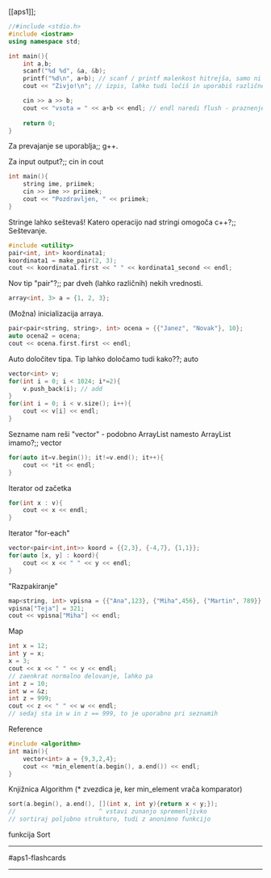 [[aps1]];


```c++
//#include <stdio.h>
#include <iostram>
using namespace std;

int main(){
	int a,b;
	scanf("%d %d", &a, &b);
	printf("%d\n", a+b); // scanf / printf malenkost hitrejša, samo ni razlike
	cout << "Zivjo!\n"; // izpis, lahko tudi ločiš in uporabiš različne tipe

	cin >> a >> b;
	cout << "vsota = " << a+b << endl; // endl naredi flush - praznenje medpomnilnika
		   
	return 0;
}
```
Za prevajanje se uporablja;; g++.
<!--SR:!2024-11-03,15,290-->
Za input output?;; cin in cout
<!--SR:!2024-11-03,15,290-->


```c++
int main(){
	string ime, priimek;
	cin >> ime >> priimek;
	cout << "Pozdravljen, " << priimek;
}

```
Stringe lahko seštevaš!
	Katero operacijo nad stringi omogoča c++?;; Seštevanje.
<!--SR:!2024-11-03,15,290-->


```c++
#include <utility>
pair<int, int> koordinata1;
koordinata1 = make_pair(2, 3);
cout << koordinata1.first << " " << kordinata1_second << endl;
```
Nov tip "pair"?;; par dveh (lahko različnih) nekih vrednosti.
<!--SR:!2024-11-03,15,290-->


```c++
array<int, 3> a = {1, 2, 3};
```
(Možna) inicializacija arraya.


```c++
pair<pair<string, string>, int> ocena = {{"Janez", "Novak"}, 10};
auto ocena2 = ocena;
cout << ocena.first.first << endl;
```
Auto določitev tipa.
	Tip lahko določamo tudi kako??; auto


```c++
vector<int> v;
for(int i = 0; i < 1024; i*=2){
	v.push_back(i); // add
}
for(int i = 0; i < v.size(); i++){
	cout << v[i] << endl;
}
```
Sezname nam reši "vector" - podobno ArrayList
	namesto ArrayList imamo?;; vector
<!--SR:!2024-11-03,15,290-->


```c++
for(auto it=v.begin()); it!=v.end(); it++){
	cout << *it << endl;
}
```
Iterator od začetka


```c++
for(int x : v){
	cout << x << endl;
}
```
Iterator "for-each"


```c++
vector<pair<int,int>> koord = {{2,3}, {-4,7}, {1,1}};
for(auto [x, y] : koord){
	cout << x << " " << y << endl;
}
```
"Razpakiranje"


```c++
map<string, int> vpisna = {{"Ana",123}, {"Miha",456}, {"Martin", 789}};
vpisna["Teja"] = 321;
cout << vpisna["Miha"] << endl;
```
Map


```c++
int x = 12;
int y = x;
x = 3;
cout << x << " " << y << endl;
// zaenkrat normalno delovanje, lahko pa
int z = 10;
int w = &z;
int z = 999;
cout << z << " " << w << endl;
// sedaj sta in w in z == 999, to je uporabno pri seznamih
```
Reference


```c++
#include <algorithm>
int main(){
	vector<int> a = {9,3,2,4};
	cout << *min_element(a.begin(), a.end()) << endl;
}
```
Knjižnica Algorithm (* zvezdica je, ker min_element vrača komparator)


```c++
sort(a.begin(), a.end(), [](int x, int y){return x < y;}); 
//                       ^ vstavi zunanjo spremenljivko
// sortiraj poljubno strukturo, tudi z anonimno funkcijo
```
funkcija Sort

---

#aps1-flashcards 

---
